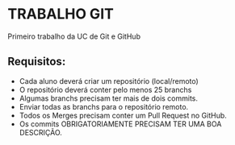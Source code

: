 # TRABALHO GIT
 Primeiro trabalho da UC de Git e GitHub

## Requisitos:

- Cada aluno deverá criar um repositório (local/remoto)
- O repositório deverá conter pelo menos 25 branchs
- Algumas branchs precisam ter mais de dois commits.
- Enviar todas as branchs para o repositório remoto.
- Todos os Merges precisam conter um Pull Request no GitHub.
- Os commits OBRIGATORIAMENTE PRECISAM TER UMA BOA DESCRIÇÃO.